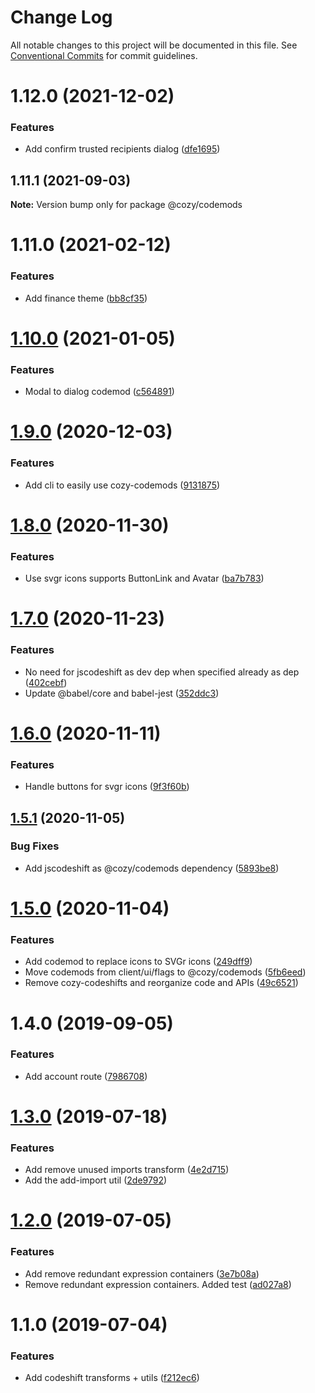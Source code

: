 # Change Log

All notable changes to this project will be documented in this file.
See [Conventional Commits](https://conventionalcommits.org) for commit guidelines.

# 1.12.0 (2021-12-02)


### Features

* Add confirm trusted recipients dialog ([dfe1695](https://github.com/cozy/cozy-libs/commit/dfe1695))





## 1.11.1 (2021-09-03)

**Note:** Version bump only for package @cozy/codemods





# 1.11.0 (2021-02-12)


### Features

* Add finance theme ([bb8cf35](https://github.com/cozy/cozy-libs/commit/bb8cf35))





# [1.10.0](https://github.com/cozy/cozy-libs/compare/@cozy/codemods@1.9.0...@cozy/codemods@1.10.0) (2021-01-05)


### Features

* Modal to dialog codemod ([c564891](https://github.com/cozy/cozy-libs/commit/c564891))





# [1.9.0](https://github.com/cozy/cozy-libs/compare/@cozy/codemods@1.8.0...@cozy/codemods@1.9.0) (2020-12-03)


### Features

* Add cli to easily use cozy-codemods ([9131875](https://github.com/cozy/cozy-libs/commit/9131875))





# [1.8.0](https://github.com/cozy/cozy-libs/compare/@cozy/codemods@1.7.0...@cozy/codemods@1.8.0) (2020-11-30)


### Features

* Use svgr icons supports ButtonLink and Avatar ([ba7b783](https://github.com/cozy/cozy-libs/commit/ba7b783))





# [1.7.0](https://github.com/cozy/cozy-libs/compare/@cozy/codemods@1.6.0...@cozy/codemods@1.7.0) (2020-11-23)


### Features

* No need for jscodeshift as dev dep when specified already as dep ([402cebf](https://github.com/cozy/cozy-libs/commit/402cebf))
* Update @babel/core and babel-jest ([352ddc3](https://github.com/cozy/cozy-libs/commit/352ddc3))





# [1.6.0](https://github.com/cozy/cozy-libs/compare/@cozy/codemods@1.5.1...@cozy/codemods@1.6.0) (2020-11-11)


### Features

* Handle buttons for svgr icons ([9f3f60b](https://github.com/cozy/cozy-libs/commit/9f3f60b))





## [1.5.1](https://github.com/cozy/cozy-libs/compare/@cozy/codemods@1.5.0...@cozy/codemods@1.5.1) (2020-11-05)


### Bug Fixes

* Add jscodeshift as @cozy/codemods dependency ([5893be8](https://github.com/cozy/cozy-libs/commit/5893be8))





# [1.5.0](https://github.com/cozy/cozy-libs/compare/@cozy/codemods@1.2.2...@cozy/codemods@1.5.0) (2020-11-04)


### Features

* Add codemod to replace icons to SVGr icons ([249dff9](https://github.com/cozy/cozy-libs/commit/249dff9))
* Move codemods from client/ui/flags to @cozy/codemods ([5fb6eed](https://github.com/cozy/cozy-libs/commit/5fb6eed))
* Remove cozy-codeshifts and reorganize code and APIs ([49c6521](https://github.com/cozy/cozy-libs/commit/49c6521))





# 1.4.0 (2019-09-05)


### Features

* Add account route ([7986708](https://github.com/cozy/cozy-libs/commit/7986708))





# [1.3.0](https://github.com/cozy/cozy-libs/compare/cozy-codeshifts@1.2.0...cozy-codeshifts@1.3.0) (2019-07-18)


### Features

* Add remove unused imports transform ([4e2d715](https://github.com/cozy/cozy-libs/commit/4e2d715))
* Add the add-import util ([2de9792](https://github.com/cozy/cozy-libs/commit/2de9792))





# [1.2.0](https://github.com/cozy/cozy-libs/compare/cozy-codeshifts@1.1.0...cozy-codeshifts@1.2.0) (2019-07-05)


### Features

* Add remove redundant expression containers ([3e7b08a](https://github.com/cozy/cozy-libs/commit/3e7b08a))
* Remove redundant expression containers. Added test ([ad027a8](https://github.com/cozy/cozy-libs/commit/ad027a8))





# 1.1.0 (2019-07-04)


### Features

* Add codeshift transforms + utils ([f212ec6](https://github.com/cozy/cozy-libs/commit/f212ec6))
